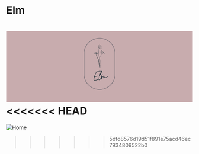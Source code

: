 Elm
===========
![ElmBanner](ElmBanner.png)
<<<<<<< HEAD
=======

![Home](Home)
>>>>>>> 5dfd8576d19d51f891e75acd46ec7934809522b0
